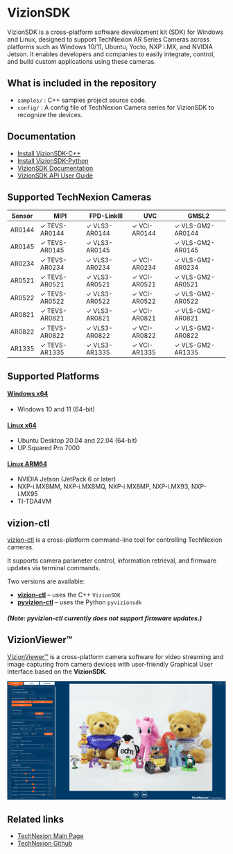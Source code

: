 # VizionSDK
VizionSDK is a cross-platform software development kit (SDK) for Windows and Linux, designed to support TechNexion AR Series Cameras across platforms such as Windows 10/11, Ubuntu, Yocto, NXP i.MX, and NVIDIA Jetson. It enables developers and companies to easily integrate, control, and build custom applications using these cameras.

## What is included in the repository
- `samples/` : C++ samples project source code.
- `config/` : A config file of TechNexion Camera series for VizionSDK to recognize the devices.

## Documentation
- [Install VizionSDK-C++](https://developer.technexion.com/docs/vision-software/vizionsdk/cplusplus/vizionsdk-cpp-installation)
- [Install VizionSDK-Python](https://developer.technexion.com/docs/vision-software/vizionsdk/python/pyvizionsdk-installation)
- [VizionSDK Documentation](https://developer.technexion.com/docs/vision-software/vizionsdk/)
- [VizionSDK API User Guide](https://developer.technexion.com/docs/category/recommended-api-v25041)

## Supported TechNexion Cameras

| Sensor | MIPI           | FPD-LinkIII      | UVC            | GMSL2            |
|--------|----------------|------------------|----------------|------------------|
| AR0144 | ✓ TEVS-AR0144  | ✓ VLS3-AR0144    | ✓ VCI-AR0144   | ✓ VLS-GM2-AR0144 |
| AR0145 | ✓ TEVS-AR0145  | ✓ VLS3-AR0145    |                | ✓ VLS-GM2-AR0145 |
| AR0234 | ✓ TEVS-AR0234  | ✓ VLS3-AR0234    | ✓ VCI-AR0234   | ✓ VLS-GM2-AR0234 |
| AR0521 | ✓ TEVS-AR0521  | ✓ VLS3-AR0521    | ✓ VCI-AR0521   | ✓ VLS-GM2-AR0521 |
| AR0522 | ✓ TEVS-AR0522  | ✓ VLS3-AR0522    | ✓ VCI-AR0522   | ✓ VLS-GM2-AR0522 |
| AR0821 | ✓ TEVS-AR0821  | ✓ VLS3-AR0821    | ✓ VCI-AR0821   | ✓ VLS-GM2-AR0821 |
| AR0822 | ✓ TEVS-AR0822  | ✓ VLS3-AR0822    | ✓ VCI-AR0822   | ✓ VLS-GM2-AR0822 |
| AR1335 | ✓ TEVS-AR1335  | ✓ VLS3-AR1335    | ✓ VCI-AR1335   | ✓ VLS-GM2-AR1335 |

## Supported Platforms

#### [Windows x64](https://developer.technexion.com/docs/vision-software/vizionsdk/cplusplus/vizionsdk-cpp-installation#windows-x64)
- Windows 10 and 11 (64-bit)
#### [Linux x64](https://developer.technexion.com/docs/vision-software/vizionsdk/cplusplus/vizionsdk-cpp-installation#linux-x64)
- Ubuntu Desktop 20.04 and 22.04 (64-bit)
- UP Squared Pro 7000
#### [Linux ARM64](https://developer.technexion.com/docs/vision-software/vizionsdk/cplusplus/vizionsdk-cpp-installation#linux-arm64)
- NVIDIA Jetson (JetPack 6 or later)
- NXP-i.MX8MM, NXP-i.MX8MQ, NXP-i.MX8MP, NXP-i.MX93, NXP-i.MX95
- TI-TDA4VM

## vizion-ctl

[vizion-ctl](https://developer.technexion.com/docs/vision-software/vizionsdk/vizion-ctl/vizionctl-overview) is a cross-platform command-line tool for controlling TechNexion cameras.

It supports camera parameter control, information retrieval, and firmware updates via terminal commands.

Two versions are available:
- **[vizion-ctl](https://developer.technexion.com/docs/vision-software/vizionsdk/vizion-ctl/)** – uses the C++ `VizionSDK`
- **[pyvizion-ctl](https://developer.technexion.com/docs/vision-software/vizionsdk/vizion-ctl/pyvizion-ctl)** – uses the Python `pyvizionsdk`
##### (Note: pyvizion-ctl currently does not support firmware updates.)

## VizionViewer™

[VizionViewer™](https://developer.technexion.com/docs/vision-software/vizionviewer/) is a cross-platform camera software for video streaming and image capturing from camera devices with user-friendly Graphical User Interface based on the **VizionSDK**.

![VizionViewer GUI interface](./doc/resources/VizionViewer.png)

## Related links
- [TechNexion Main Page](https://www.technexion.com/)
- [TechNexion Github](https://github.com/TechNexion)
